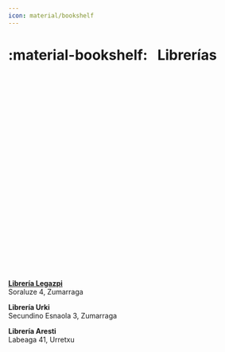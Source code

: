 ```yaml
---
icon: material/bookshelf
---
```


# :material-bookshelf: &nbsp; Librerías

<div id="map" style="height: 400px;"></div>

<script>
  // Initialize map centered on your area
  var map = L.map('map').setView([43.08979662484121, -2.3163293251120227], 15);

  // Add base tiles (OpenStreetMap)
  L.tileLayer('https://{s}.tile.openstreetmap.org/{z}/{x}/{y}.png', {
    attribution: '&copy; OpenStreetMap contributors'
  }).addTo(map);

  // Add markers for each shop
  var sites = [
    { name: "Librería Legazpi", address: "Soraluze 4, Zumarraga", coords: [43.09076646470659, -2.3140156339150932] },
    { name: "Librería Urki", address: "Secundino Esnaola 3, Zumarraga", coords: [43.088030455030015, -2.3199658610375185] },
    { name: "Librería Aresti", address: "Labeaga 41, Urretxu", coords: [43.08928798995817, -2.319368241611099] }
  ];

  sites.forEach(site => {
    L.marker(site.coords)
      .addTo(map)
      .bindPopup(`<b>${site.name}</b><br>${site.address}`)
      .bindTooltip(site.name, { 
       permanent: true, 
       direction: 'right',   // can be 'top', 'bottom', 'left', 'right', or 'auto'
       offset: [5, 0],       // slight horizontal offset
       opacity: 0.8          // optional, to make it less intrusive
      });
  });
</script>

[__Librería Legazpi__  ](https://share.google/7YRDGNSrKQEtFgyut)  
Soraluze 4, Zumarraga

__Librería Urki__  
Secundino Esnaola 3, Zumarraga

__Librería Aresti__  
Labeaga 41, Urretxu
